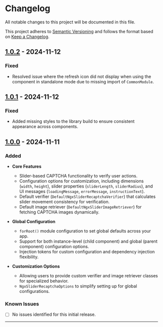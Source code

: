 # Changelog

All notable changes to this project will be documented in this file.

This project adheres to [Semantic Versioning](https://semver.org/) and follows the format based on [Keep a Changelog](https://keepachangelog.com/en/1.0.0/).

## [1.0.2](https://github.com/mrzinkowin/ngx-slider-recaptcha/releases/tag/v1.0.2) - 2024-11-12

### Fixed
- Resolved issue where the refresh icon did not display when using the component in standalone mode due to missing import of `CommonModule`.

## [1.0.1](https://github.com/mrzinkowin/ngx-slider-recaptcha/releases/tag/v1.0.1) - 2024-11-12

### Fixed
- Added missing styles to the library build to ensure consistent appearance across components.

## [1.0.0](https://github.com/mrzinkowin/ngx-slider-recaptcha/releases/tag/v1.0.0) - 2024-11-11

### Added
- **Core Features**
  - Slider-based CAPTCHA functionality to verify user actions.
  - Configuration options for customization, including dimensions (`width`, `height`), slider properties (`sliderLength`, `sliderRadius`), and UI messages (`loadingMessage`, `errorMessage`, `instructionText`).
  - Default verifier (`DefaultNgxSliderRecaptchaVerifier`) that calculates slider movement consistency for verification.
  - Default image retriever (`DefaultNgxSliderImageRetriever`) for fetching CAPTCHA images dynamically.

- **Global Configuration**
  - `forRoot()` module configuration to set global defaults across your app.
  - Support for both instance-level (child component) and global (parent component) configuration options.
  - Injection tokens for custom configuration and dependency injection flexibility.

- **Customization Options**
  - Allowing users to provide custom verifier and image retriever classes for specialized behavior.
  - `NgxSliderRecaptchaOptions` to simplify setting up for global configurations.

### Known Issues
- [ ] No issues identified for this initial release.

---

